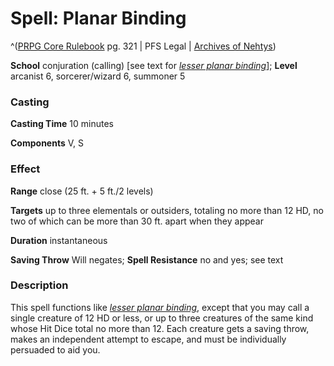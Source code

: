 # Spell: Planar Binding

^([PRPG Core Rulebook][ss-planar-binding] pg. 321 | PFS Legal | [Archives of Nehtys][sn-planar-binding])

**School** conjuration (calling) [see text for _[lesser planar binding]_]; **Level** arcanist 6, sorcerer/wizard 6, summoner 5

### Casting

**Casting Time** 10 minutes  

**Components** V, S

### Effect

**Range** close (25 ft. + 5 ft./2 levels)  

**Targets** up to three elementals or outsiders, totaling no more than 12 HD, no two of which can be more than 30 ft. apart when they appear  

**Duration** instantaneous  

**Saving Throw** Will negates; **Spell Resistance** no and yes; see text

### Description

This spell functions like _[lesser planar binding]_, except that you may call a single creature of 12 HD or less, or up to three creatures of the same kind whose Hit Dice total no more than 12. Each creature gets a saving throw, makes an independent attempt to escape, and must be individually persuaded to aid you.

[ss-planar-binding]: http://paizo.com/pathfinderRPG/v57
[sn-planar-binding]: http://www.archivesofnethys.com/SpellDisplay.aspx?ItemName=Planar%20Binding
[lesser planar binding]: http://www.archivesofnethys.com/SpellDisplay.aspx?ItemName=lesser%20planar%20binding